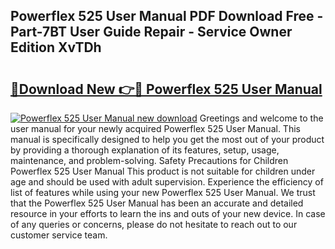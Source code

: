 ## Powerflex 525 User Manual PDF Download Free - Part-7BT User Guide Repair - Service Owner Edition XvTDh

# <h2><a href="http://bc16763.oget.top/?id=Powerflex+525+User+Manual">🔗Download New 👉🔴 Powerflex 525 User Manual</a></h2>

[![Powerflex 525 User Manual new download](https://i.imgur.com/5g1atiW.png)](http://bc16763.oget.top/?id=Powerflex+525+User+Manual)
Greetings and welcome to the user manual for your newly acquired Powerflex 525 User Manual. This manual is specifically designed to help you get the most out of your product by providing a thorough explanation of its features, setup, usage, maintenance, and problem-solving. Safety Precautions for Children Powerflex 525 User Manual This product is not suitable for children under age and should be used with adult supervision. Experience the efficiency of list of features while using your new Powerflex 525 User Manual. We trust that the Powerflex 525 User Manual has been an accurate and detailed resource in your efforts to learn the ins and outs of your new device. In case of any queries or concerns, please do not hesitate to reach out to our customer service team.
